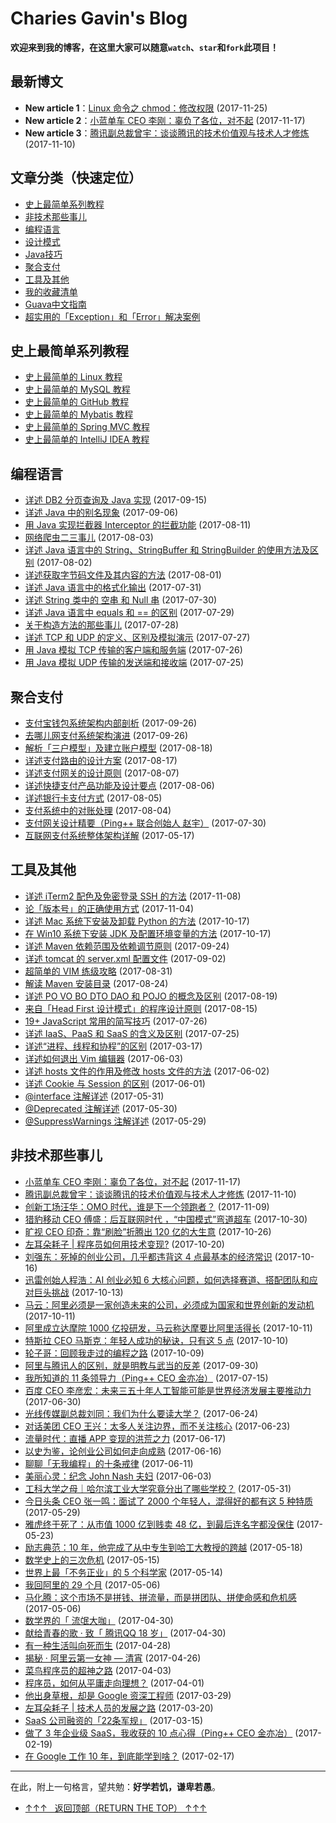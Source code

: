 # Charies Gavin's Blog

**欢迎来到我的博客，在这里大家可以随意`watch`、`star`和`fork`此项目！**

## 最新博文
 - **New article 1**：[Linux 命令之 chmod：修改权限](https://github.com/guobinhit/cg-blog/blob/master/articles/linux/tutorials/chmod) (2017-11-25)
 - **New article 2**：[小蓝单车 CEO 李刚：辜负了各位，对不起](https://github.com/guobinhit/cg-blog/blob/master/articles/anecdotes/bluegogo.md) (2017-11-17)
 - **New article 3**：[腾讯副总裁曾宇：谈谈腾讯的技术价值观与技术人才修炼](https://github.com/guobinhit/cg-blog/blob/master/articles/others/zengyu.md) (2017-11-10)
 

## 文章分类（快速定位）
 - [史上最简单系列教程](#史上最简单系列教程)
 - [非技术那些事儿](#非技术那些事儿)
 - [编程语言](#编程语言)
 - [设计模式](https://github.com/guobinhit/design-pattern)
 - [Java技巧](https://github.com/guobinhit/java-skills)
 - [聚合支付](#聚合支付)
 - [工具及其他](#工具及其他)
 - [我的收藏清单](https://github.com/guobinhit/cg-reading-list)
 - [Guava中文指南](https://github.com/guobinhit/guava-guide)
 - [超实用的「Exception」和「Error」解决案例](https://github.com/guobinhit/solutioncase-throwable)
 


## 史上最简单系列教程

- [史上最简单的 Linux 教程]((https://github.com/guobinhit/cg-blog/blob/master/articles/linux/LINUX_README.md))
- [史上最简单的 MySQL 教程](https://github.com/guobinhit/mysql-tutorial)
- [史上最简单的 GitHub 教程](http://blog.csdn.net/qq_35246620/article/details/66973794)
- [史上最简单的 Mybatis 教程](https://github.com/guobinhit/mybatis-tutorial)
- [史上最简单的 Spring MVC 教程](https://github.com/guobinhit/springmvc-tutorial)
- [史上最简单的 IntelliJ IDEA 教程](http://blog.csdn.net/qq_35246620/article/details/61191375)


## 编程语言

- [详述 DB2 分页查询及 Java 实现](https://github.com/guobinhit/cg-blog/blob/master/articles/program/db2-java.md) (2017-09-15)
- [详述 Java 中的别名现象](https://github.com/guobinhit/cg-blog/blob/master/articles/program/alias.md) (2017-09-06)
- [用 Java 实现拦截器 Interceptor 的拦截功能](https://github.com/guobinhit/cg-blog/blob/master/articles/program/interceptor.md) (2017-08-11)
- [网络爬虫二三事儿](https://github.com/guobinhit/cg-blog/blob/master/articles/program/net-spider.md) (2017-08-03)
- [详述 Java 语言中的 String、StringBuffer 和 StringBuilder 的使用方法及区别](https://github.com/guobinhit/cg-blog/blob/master/articles/program/string-buffer-builder.md) (2017-08-02)
- [详述获取字节码文件及其内容的方法](https://github.com/guobinhit/cg-blog/blob/master/articles/program/class-byte-file.md) (2017-08-01)
- [详述 Java 语言中的格式化输出](https://github.com/guobinhit/cg-blog/blob/master/articles/program/format-system.md) (2017-07-31)
- [详述 String 类中的 空串 和 Null 串](https://github.com/guobinhit/cg-blog/blob/master/articles/program/kong-and-null.md) (2017-07-30)
- [详述 Java 语言中 equals 和 == 的区别](https://github.com/guobinhit/cg-blog/blob/master/articles/program/equals-hd.md) (2017-07-29)
- [关于构造方法的那些事儿](https://github.com/guobinhit/cg-blog/blob/master/articles/program/structure.md) (2017-07-28)
- [详述 TCP 和 UDP 的定义、区别及模拟演示](https://github.com/guobinhit/cg-blog/blob/master/articles/program/udp-tcp.md) (2017-07-27)
- [用 Java 模拟 TCP 传输的客户端和服务端](https://github.com/guobinhit/cg-blog/blob/master/articles/program/java-to-tcp.md) (2017-07-26)
- [用 Java 模拟 UDP 传输的发送端和接收端](https://github.com/guobinhit/cg-blog/blob/master/articles/program/java-to-udp.md) (2017-07-25)

## 聚合支付


 - [支付宝钱包系统架构内部剖析](https://github.com/guobinhit/cg-blog/blob/master/articles-of-blog/netpayment/alipay.md) (2017-09-26)
 - [去哪儿网支付系统架构演进](https://github.com/guobinhit/cg-blog/blob/master/articles-of-blog/netpayment/qunar.md) (2017-09-26)
- [解析「三户模型」及建立账户模型](https://github.com/guobinhit/cg-blog/blob/master/articles/netpayment/threemodel.md) (2017-08-18)
- [详述支付路由的设计方案](https://github.com/guobinhit/cg-blog/blob/master/articles-of-blog/netpayment/payrouter.md) (2017-08-17)
- [详述支付网关的设计原则](https://github.com/guobinhit/cg-blog/blob/master/articles/netpayment/gateway.md) (2017-08-07)
- [详述快捷支付产品功能及设计要点](https://github.com/guobinhit/cg-blog/blob/master/articles-of-blog/netpayment/fastpay.md) (2017-08-06)
- [详述银行卡支付方式](https://github.com/guobinhit/cg-blog/blob/master/articles/netpayment/bankpay.md) (2017-08-05)
- [支付系统中的对账处理](https://github.com/guobinhit/cg-blog/blob/master/articles/netpayment/accounting.md) (2017-08-04)
- [支付网关设计精要（Ping++ 联合创始人 赵宇）](https://github.com/guobinhit/cg-blog/blob/master/articles/tools-and-others/pay-gateway.md) (2017-07-30)
- [互联网支付系统整体架构详解](https://github.com/guobinhit/cg-blog/blob/master/articles/others/net-pay.md) (2017-05-17)




## 工具及其他

- [详述 iTerm2 配色及免密登录 SSH 的方法](https://github.com/guobinhit/cg-blog/blob/master/articles/others/iterm2.md) (2017-11-08)
- [论「版本号」的正确使用方式](https://github.com/guobinhit/cg-blog/blob/master/articles/others/version.md) (2017-11-04)
- [详述 Mac 系统下安装及卸载 Python 的方法](https://github.com/guobinhit/cg-blog/blob/master/articles/others/python.md) (2017-10-17)
- [在 Win10 系统下安装 JDK 及配置环境变量的方法](https://github.com/guobinhit/cg-blog/blob/master/articles/others/installjdk.md) (2017-10-17)
- [详述 Maven 依赖范围及依赖调节原则](https://github.com/guobinhit/cg-blog/blob/master/articles/others/maven-dependency.md) (2017-09-24)
- [详述 tomcat 的 server.xml 配置文件](https://github.com/guobinhit/cg-blog/blob/master/articles/others/tomcat.md) (2017-09-02)
- [超简单的 VIM 练级攻略](https://github.com/guobinhit/cg-blog/blob/master/articles/others/vim-better.md) (2017-08-31)
- [解读 Maven 安装目录](https://github.com/guobinhit/cg-blog/blob/master/articles/others/maven.md) (2017-08-24)
- [详述 PO VO BO DTO DAO 和 POJO 的概念及区别](https://github.com/guobinhit/cg-blog/blob/master/articles/others/xxo.md) (2017-08-19)
- [来自「Head First 设计模式」的程序设计原则](https://github.com/guobinhit/cg-blog/blob/master/articles/others/headfirst.md) (2017-08-15)
- [19+ JavaScript 常用的简写技巧](https://github.com/guobinhit/cg-blog/blob/master/articles/others/19plus-js.md) (2017-07-26)
- [详述 IaaS、PaaS 和 SaaS 的含义及区别](https://github.com/guobinhit/cg-blog/blob/master/articles/others/iaas-paas-saas.md) (2017-07-25)
- [详述“进程、线程和协程”的区别](https://github.com/guobinhit/cg-blog/blob/master/articles/others/jin-xian-xie-cheng.md) (2017-03-17)
- [详述如何退出 Vim 编辑器](https://github.com/guobinhit/cg-blog/blob/master/articles/others/vim.md) (2017-06-03)
- [详述 hosts 文件的作用及修改 hosts 文件的方法](https://github.com/guobinhit/cg-blog/blob/master/articles/others/hosts.md) (2017-06-02)
- [详述 Cookie 与 Session 的区别](https://github.com/guobinhit/cg-blog/blob/master/articles/others/cookie-and-session.md) (2017-06-01)
- [@interface 注解详述](https://github.com/guobinhit/cg-blog/blob/master/articles/others/interface-annotation.md) (2017-05-31)
- [@Deprecated 注解详述](https://github.com/guobinhit/cg-blog/blob/master/articles/others/deprecated.md) (2017-05-30)
- [@SuppressWarnings 注解详述](https://github.com/guobinhit/cg-blog/blob/master/articles/others/suppress-warnings.md) (2017-05-29)


## 非技术那些事儿

- [小蓝单车 CEO 李刚：辜负了各位，对不起](https://github.com/guobinhit/cg-blog/blob/master/articles/anecdotes/bluegogo.md) (2017-11-17)
- [腾讯副总裁曾宇：谈谈腾讯的技术价值观与技术人才修炼](https://github.com/guobinhit/cg-blog/blob/master/articles/others/zengyu.md) (2017-11-10)
- [创新工场汪华：OMO 时代，谁是下一个领跑者？](https://github.com/guobinhit/cg-blog/blob/master/articles/anecdotes/wanghua.md) (2017-11-09)
- [猎豹移动 CEO 傅盛：后互联网时代 ，“中国模式”弯道超车](https://github.com/guobinhit/cg-blog/blob/master/articles/anecdotes/cheetah.md) (2017-10-30)
- [旷视 CEO 印奇：靠“刷脸”折腾出 120 亿的大生意](https://github.com/guobinhit/cg-blog/blob/master/articles/anecdotes/megvii.md) (2017-10-26)
- [左耳朵耗子 | 程序员如何用技术变现?](https://github.com/guobinhit/cg-blog/blob/master/articles/anecdotes/skill-to-money.md) (2017-10-20)
- [刘强东：死掉的创业公司，几乎都违背这 4 点最基本的经济常识](https://github.com/guobinhit/cg-blog/blob/master/articles/anecdotes/liuqiangdong.md) (2017-10-16)
- [迅雷创始人程浩：AI 创业必知 6 大核心问题，如何选择赛道、搭配团队和应对巨头挑战](https://github.com/guobinhit/cg-blog/blob/master/articles/anecdotes/thunder.md) (2017-10-13)
- [马云：阿里必须是一家创造未来的公司，必须成为国家和世界创新的发动机](https://github.com/guobinhit/cg-blog/blob/master/articles/anecdotes/mayun.md) (2017-10-11)
- [阿里成立达摩院 1000 亿投研发，马云称达摩要比阿里活得长](https://github.com/guobinhit/cg-blog/blob/master/articles/anecdotes/damo.md) (2017-10-11)
- [特斯拉 CEO 马斯克：年轻人成功的秘诀，只有这 5 点](https://github.com/guobinhit/cg-blog/blob/master/articles/anecdotes/tesla.md) (2017-10-10)
- [轮子哥：回顾我走过的编程之路](https://github.com/guobinhit/cg-blog/blob/master/articles/anecdotes/wheel-bro.md) (2017-10-09)
- [阿里与腾讯人的区别，就是明教与武当的反差](https://github.com/guobinhit/cg-blog/blob/master/articles/anecdotes/ali-tencent.md) (2017-09-30)
- [我所知道的 11 条领导力（Ping++ CEO 金亦冶）](https://github.com/guobinhit/cg-blog/blob/master/articles/anecdotes/pingceo-eleven.md) (2017-07-15)
- [百度 CEO 李彦宏：未来三五十年人工智能可能是世界经济发展主要推动力](https://github.com/guobinhit/cg-blog/blob/master/articles/anecdotes/baidu-ceo-ai.md) (2017-06-30)
- [光线传媒副总裁刘同：我们为什么要读大学？](https://github.com/guobinhit/cg-blog/blob/master/articles/anecdotes/liutong.md) (2017-06-24)
- [对话美团 CEO 王兴：太多人关注边界，而不关注核心](https://github.com/guobinhit/cg-blog/blob/master/articles/anecdotes/meituan-ceo-wangxing.md) (2017-06-23)
- [流量时代：直播 APP 变现的洪荒之力](https://github.com/guobinhit/cg-blog/blob/master/articles/anecdotes/flow-age.md) (2017-06-17)
- [以史为鉴，论创业公司如何走向成熟](https://github.com/guobinhit/cg-blog/blob/master/articles/anecdotes/john-nash.md) (2017-06-16)
- [聊聊「无我编程」的十条戒律](https://github.com/guobinhit/cg-blog/blob/master/articles/anecdotes/ten-rules.md) (2017-06-11)
- [美丽心灵：纪念 John Nash 夫妇](https://github.com/guobinhit/cg-blog/blob/master/articles/anecdotes/john-nash.md) (2017-06-03)
- [工科大学之母｜哈尔滨工业大学究竟分出了哪些学校？](https://github.com/guobinhit/cg-blog/blob/master/articles/anecdotes/hit.md) (2017-05-31)
- [今日头条 CEO 张一鸣：面试了 2000 个年轻人，混得好的都有这 5 种特质](https://github.com/guobinhit/cg-blog/blob/master/articles/anecdotes/zhangyiming.md) (2017-05-29)
- [雅虎终于死了：从市值 1000 亿到贱卖 48 亿，到最后连名字都没保住](https://github.com/guobinhit/cg-blog/blob/master/articles/anecdotes/yahoo.md) (2017-05-23)
- [励志典范：10 年，他完成了从中专生到哈工大教授的跨越](https://github.com/guobinhit/cg-blog/blob/master/articles/anecdotes/gaohuijun.md) (2017-05-18)
- [数学史上的三次危机](https://github.com/guobinhit/cg-blog/blob/master/articles/anecdotes/math-three-cirsis.md) (2017-05-15)
- [世界上最「不务正业」的 5 个科学家](https://github.com/guobinhit/cg-blog/blob/master/articles/anecdotes/bwzy-five.md) (2017-05-14)
- [我回阿里的 29 个月](https://github.com/guobinhit/cg-blog/blob/master/articles/anecdotes/return-ali.md) (2017-05-06)
- [马化腾：这个市场不是拼钱、拼流量，而是拼团队、拼使命感和危机感](https://github.com/guobinhit/cg-blog/blob/master/articles/anecdotes/mahuateng.md) (2017-05-06)
- [数学界的「 流氓大咖」](https://github.com/guobinhit/cg-blog/blob/master/articles/anecdotes/math-world-lm.md) (2017-04-30)
- [献给青春的歌 · 致「 腾讯QQ 18 岁」](https://github.com/guobinhit/cg-blog/blob/master/articles/anecdotes/qq-ten.md) (2017-04-30)
- [有一种生活叫向死而生](https://github.com/guobinhit/cg-blog/blob/master/articles/anecdotes/death-to-live.md) (2017-04-28)
- [揭秘 · 阿里云第一女神 — 清宵](https://github.com/guobinhit/cg-blog/blob/master/articles/anecdotes/ali-qingxiao.md) (2017-04-26)
- [菜鸟程序员的超神之路](https://github.com/guobinhit/cg-blog/blob/master/articles/anecdotes/loser-to-god.md) (2017-04-03)
- [程序员，如何从平庸走向理想？](https://github.com/guobinhit/cg-blog/blob/master/articles/anecdotes/coder-to-better.md) (2017-04-01)
- [他出身草根，却是 Google 资深工程师](https://github.com/guobinhit/cg-blog/blob/master/articles/anecdotes/david-byttow.md) (2017-03-29)
- [左耳朵耗子 | 技术人员的发展之路](https://github.com/guobinhit/cg-blog/blob/master/articles/anecdotes/developer-load.md) (2017-03-20)
- [SaaS 公司融资的「22条军规」](https://github.com/guobinhit/cg-blog/blob/master/articles/anecdotes/saas-22.md) (2017-03-15)
- [做了 3 年企业级 SaaS，我收获的 10 点心得（Ping++ CEO 金亦冶）](https://github.com/guobinhit/cg-blog/blob/master/articles/anecdotes/pingplus-ceo-ten.md) (2017-02-19)
- [在 Google 工作 10 年，到底能学到啥？](https://github.com/guobinhit/cg-blog/blob/master/articles/anecdotes/google-ten-years.md) (2017-02-17)


------------

在此，附上一句格言，望共勉：**好学若饥，谦卑若愚**。


- [↑↑↑   返回顶部（RETURN THE TOP）  ↑↑↑](#最新博文)

